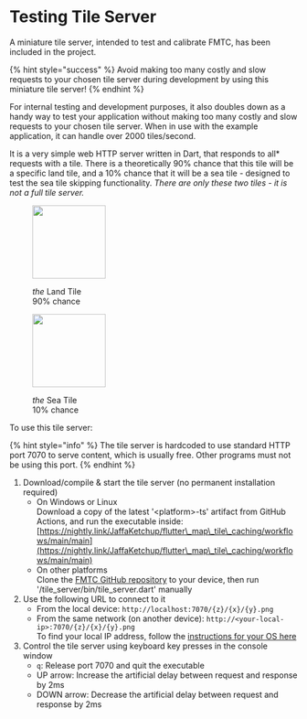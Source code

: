 # Testing Tile Server

A miniature tile server, intended to test and calibrate FMTC, has been included in the project.

{% hint style="success" %}
Avoid making too many costly and slow requests to your chosen tile server during development by using this miniature tile server!
{% endhint %}

For internal testing and development purposes, it also doubles down as a handy way to test your application without making too many costly and slow requests to your chosen tile server. When in use with the example application, it can handle over 2000 tiles/second.

It is a very simple web HTTP server written in Dart, that responds to all\* requests with a tile. There is a theoretically 90% chance that this tile will be a specific land tile, and a 10% chance that it will be a sea tile - designed to test the sea tile skipping functionality. _There are only these two tiles - it is not a full tile server._

<div>

<figure><img src="../../.gitbook/assets/land.png" alt="" width="128"><figcaption><p><em>the</em> Land Tile<br>90% chance</p></figcaption></figure>

 

<figure><img src="../../.gitbook/assets/sea.png" alt="" width="128"><figcaption><p><em>the</em> Sea Tile<br>10% chance</p></figcaption></figure>

</div>

To use this tile server:

{% hint style="info" %}
The tile server is hardcoded to use standard HTTP port 7070 to serve content, which is usually free. Other programs must not be using this port.
{% endhint %}

1. Download/compile & start the tile server (no permanent installation required)
   * On Windows or Linux\
     Download a copy of the latest '\<platform>-ts' artifact from GitHub Actions, and run the executable inside: [https://nightly.link/JaffaKetchup/flutter\_map\_tile\_caching/workflows/main/main](https://nightly.link/JaffaKetchup/flutter\_map\_tile\_caching/workflows/main/main)
   * On other platforms\
     Clone the [FMTC GitHub repository](https://github.com/JaffaKetchup/flutter\_map\_tile\_caching/) to your device, then run '/tile\_server/bin/tile\_server.dart' manually
2. Use the following URL to connect to it
   * From the local device: `http://localhost:7070/{z}/{x}/{y}.png`
   * From the same network (on another device): `http://<your-local-ip>:7070/{z}/{x}/{y}.png`\
     To find your local IP address, follow the [instructions for your OS here](https://www.avast.com/c-how-to-find-ip-address)
3. Control the tile server using keyboard key presses in the console window
   * `q`: Release port 7070 and quit the executable
   * UP arrow: Increase the artificial delay between request and response by 2ms
   * DOWN arrow: Decrease the artificial delay between request and response by 2ms

